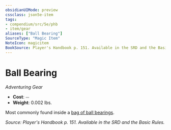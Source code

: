 ```yaml
---
obsidianUIMode: preview
cssclass: json5e-item
tags:
- compendium/src/5e/phb
- item/gear
aliases: ["Ball Bearing"]
SourceType: "Magic Item"
NoteIcon: magicitem
BookSource: Player's Handbook p. 151. Available in the SRD and the Basic Rules.
---
```

# Ball Bearing
*Adventuring Gear*  

- **Cost**: ⏤
- **Weight**: 0.002 lbs.

Most commonly found inside a [bag of ball bearings](/3-Mechanics/CLI/items/ball-bearings-bag-of-1000.md).

*Source: Player's Handbook p. 151. Available in the SRD and the Basic Rules.*